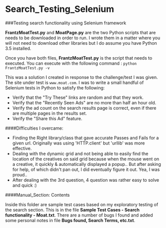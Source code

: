 # Search_Testing_Selenium
###Testing search functionality using Selenium framework

**FrantzMoatTest.py** and **MoatPage.py** are the two Python scripts that are needs to be downloaded in order to run.  I wrote them in a matter where you will not need to download other libraries but I do assume you have Python 3.5 installed.

Once you have both files, **FrantzMoatTest.py** is the script that needs to executed.  You can execute with the following command :
`python FrantzMoatTest.py -v`

This was a solution I created in response to the challenge/test I was given.  The site under test is `www.moat.com`.  I was to write a small handful of Selenium tests in Python to satisfy the following:
* Verify that the "Try These" links are random and that they work.
* Verify that the "Recently Seen Ads" are no more than half an hour old.
* Verify the ad count on the search results page is correct, even if there are multiple pages in the results set.
* Verify the "Share this Ad"  feature.

####Difficulties I overcame:

* Finding the Right library/class that gave accurate Passes and Fails for a given url.  Originally was using 'HTTP.client' but 'urllib' was more effective.
* Dealing with the dynamic grid and not being able to easily find the location of the creatives on said grid because when the mouse went on a creative, it quickly & automatically displayed a popup..  But after asking for help, of which didn't pan out, I did eventually figure it out.  Yea, I was proud..
* After dealing with the 3rd question, 4 question was rather easy to solve and quick :)


####Manual_Section: Contents

Inside this folder are sample test cases based on my exploratory testing of the search section.  This is in the file **Sample Test Cases - Search functionality - Moat.txt**.  There are a number of bugs I found and added some personal notes in file **Bugs found, Search Terms, etc.txt**.